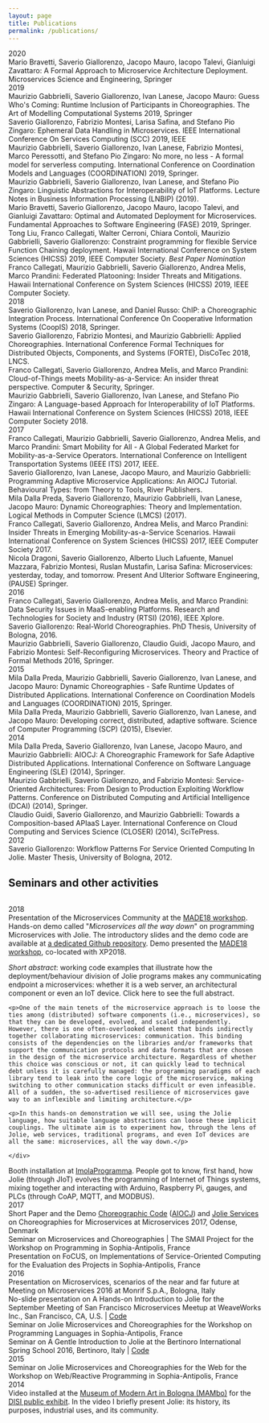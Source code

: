 ```yaml
---
layout: page
title: Publications
permalink: /publications/
---
```


<div class="pub-year">
<span>2020</span>

  <div>
    
  <div>
  <a class="paper" href="mse2020"></a>
  <a class="bib" target="_blank" href="https://dblp.uni-trier.de/rec/bibtex/books/sp/20/BravettiGMTZ20"></a>
  Mario Bravetti, Saverio Giallorenzo, Jacopo Mauro, Iacopo Talevi, Gianluigi Zavattaro: 
  <span>A Formal Approach to Microservice Architecture Deployment</span>. 
  Microservices Science and Engineering, Springer
  </div>

</div>
</div>

<div class="pub-year">
<span>2019</span>

  <div>
    
  <div>
  <a class="paper" href="guess-who"></a>
  <a class="bib" target="_blank" href="https://dblp.uni-trier.de/rec/bibtex/conf/birthday/GabbrielliGLM19"></a>
  Maurizio Gabbrielli, Saverio Giallorenzo, Ivan Lanese, Jacopo Mauro: 
  <span>Guess Who's Coming: Runtime Inclusion of Participants in Choreographies</span>. 
  The Art of Modelling Computational Systems 2019, Springer
  </div>

  <div>
  <a class="paper" href="scc2019"></a>
  <a class="bib" target="_blank" href="https://dblp.uni-trier.de/rec/bibtex/conf/IEEEscc/GiallorenzoMSZ19"></a>
  Saverio Giallorenzo, Fabrizio Montesi, Larisa Safina, and Stefano Pio Zingaro: 
  <span>Ephemeral Data Handling in Microservices</span>. 
  IEEE International Conference On Services Computing (SCC) 2019, IEEE
  </div>

  <div>
  <a class="paper" href="coordination2019"></a>
  <a class="bib" target="_blank" href="https://dblp.org/rec/bibtex/conf/coordination/GabbrielliGLMPZ19"></a>
  Maurizio Gabbrielli, Saverio Giallorenzo, Ivan Lanese, Fabrizio Montesi, Marco Peressotti, and Stefano Pio Zingaro: <span>No more, no less - A formal model for serverless computing</span>. International Conference on Coordination Models and Languages (COORDINATION) 2019, Springer.
  </div>

  <div>
    <a class="paper" href="lnbip2019"></a>
    Maurizio Gabbrielli, Saverio Giallorenzo, Ivan Lanese, and Stefano Pio Zingaro: <span>Linguistic Abstractions for Interoperability of IoT Platforms</span>. Lecture Notes in Business Information Processing (LNBIP) (2019).
  </div>


  <div>
  <a class="paper" href="fase2019"></a>
  <a class="bib" target="_blank" href="https://dblp.org/rec/bibtex/conf/fase/BravettiGMTZ19"></a>
  Mario Bravetti, Saverio Giallorenzo, Jacopo Mauro, Iacopo Talevi, and Gianluigi Zavattaro: <span>Optimal and Automated Deployment for Microservices</span>. Fundamental Approaches to Software Engineering (FASE) 2019, Springer.
  </div>

  <div>
  <a class="paper" href="hicss2019_cp"></a>
  <a class="bib" target="_blank" href="https://dblp.org/rec/bibtex/conf/hicss/LiuCCCGG19"></a>
  Tong Liu, Franco Callegati, Walter Cerroni, Chiara Contoli, Maurizio Gabbrielli, Saverio Giallorenzo: <span>Constraint programming for flexible Service Function Chaining deployment</span>. Hawaii International Conference on System Sciences (HICSS) 2019, IEEE Computer Society. <em>Best Paper Nomination</em>
  </div>

  <div>
  <a class="paper" href="hicss2019_sec"></a>
  <a class="bib" target="_blank" href="https://dblp.org/rec/bibtex/conf/hicss/CallegatiGGMP19"></a>
  Franco Callegati, Maurizio Gabbrielli, Saverio Giallorenzo, Andrea Melis, Marco Prandini: <span>Federated Platooning: Insider Threats and Mitigations</span>. Hawaii International Conference on System Sciences (HICSS) 2019, IEEE Computer Society.
  </div>

</div>
</div>


<div class="pub-year">
<span>2018</span>

 <div>

  <div>
  <a class="paper" href="coopis2018"></a>
  <a class="bib" target="_blank" href="https://dblp.org/rec/bibtex/conf/otm/GiallorenzoLR18"></a>
  Saverio Giallorenzo, Ivan Lanese, and Daniel Russo: <span>ChIP: a Choreographic Integration Process</span>. International Conference On Cooperative Information Systems (CoopIS) 2018, Springer.
  </div>

  <div>
  <a class="paper" href="forte2018"></a>
  <a class="bib" target="_blank" href="https://dblp.uni-trier.de/rec/bibtex/conf/forte/GiallorenzoMG18"></a>
  Saverio Giallorenzo, Fabrizio Montesi, and Maurizio Gabbrielli: <span>Applied Choreographies</span>. International Conference Formal Techniques for Distributed Objects, Components, and Systems (FORTE), DisCoTec 2018, LNCS.
  </div>

  <div>
  <a class="paper" href="cs2018"></a>
  <a class="bib" target="_blank" href="https://dblp.uni-trier.de/rec/bibtex/journals/compsec/CallegatiGMP18"></a>
  Franco Callegati, Saverio Giallorenzo, Andrea Melis, and Marco Prandini: <span>Cloud-of-Things meets Mobility-as-a-Service: An insider threat perspective</span>. Computer & Security, Springer.
  </div>

  <div>
  <a class="paper" href="hicss2018"></a>
  <a class="bib" target="_blank" href="https://dblp.uni-trier.de/rec/bibtex/conf/hicss/GabbrielliGLZ18"></a>
  Maurizio Gabbrielli, Saverio Giallorenzo, Ivan Lanese, and Stefano Pio Zingaro: <span>A Language-based Approach for Interoperability of IoT Platforms</span>. Hawaii International Conference on System Sciences (HICSS) 2018, IEEE Computer Society 2018.
  </div>

</div>
</div>

<div class="pub-year">
<span>2017</span>

  <div>
  <a class="paper" href="itsc2017"></a>
  <a class="bib" target="_blank" href="https://dblp.uni-trier.de/rec/bibtex/conf/itsc/CallegatiGGMP17"></a>
  Franco Callegati, Maurizio Gabbrielli, Saverio Giallorenzo, Andrea Melis, and Marco Prandini: <span>Smart Mobility for All - A Global Federated Market for Mobility-as-a-Service Operators</span>. International Conference on Intelligent Transportation Systems (IEEE ITS) 2017, IEEE.</div>

  <div>
  <a class="paper" href="betty2017"></a>
  <a class="bib" target="_blank" href="http://cs.unibo.it/~sgiallor/publications/betty2017/bib.html"></a>
  Saverio Giallorenzo, Ivan Lanese, Jacopo Mauro, and Maurizio Gabbrielli: <span>Programming Adaptive Microservice Applications: An AIOCJ Tutorial</span>. Behavioural Types: from Theory to Tools, River Publishers.</div>

  <div>
  <a class="paper" href="lmcs2017"></a>
  <a class="bib" target="_blank" href="http://dblp.uni-trier.de/rec/bibtex/journals/corr/PredaGGLM16"></a>
  Mila Dalla Preda, Saverio Giallorenzo, Maurizio Gabbrielli, Ivan Lanese, Jacopo Mauro: <span>Dynamic Choreographies: Theory and Implementation</span>. Logical Methods in Computer Science (LMCS) (2017).</div>

  <div>
  <a class="paper" href="hicss2017"></a>
  <a class="bib" target="_blank" href="http://dblp.uni-trier.de/rec/bibtex/conf/hicss/MelisPGC17"></a>
  Franco Callegati, Saverio Giallorenzo, Andrea Melis, and Marco Prandini: <span>Insider Threats in Emerging Mobility-as-a-Service Scenarios</span>. Hawaii International Conference on System Sciences (HICSS) 2017, IEEE Computer Society 2017.</div>

  <div>
  <a class="paper" href="msytt"></a>
  <a class="bib" target="_blank" href="https://dblp.uni-trier.de/rec/bibtex/books/sp/17/DragoniGLMMMS17"></a>
  Nicola Dragoni, Saverio Giallorenzo, Alberto Lluch Lafuente, Manuel Mazzara, Fabrizio Montesi, Ruslan Mustafin, Larisa Safina: <span>Microservices: yesterday, today, and tomorrow</span>. Present And Ulterior Software Engineering, (PAUSE) Springer.</div>

</div>

<div class="pub-year">
<span>2016</span>

  <div>
  <a class="paper" href="rtsi2016"></a>
  <a class="bib" target="_blank" href="http://dblp.uni-trier.de/rec/bibtex/conf/rtsi/CallegatiGMP16"></a>
  Franco Callegati, Saverio Giallorenzo, Andrea Melis, and Marco Prandini: <span>Data Security Issues in MaaS-enabling Platforms</span>. Research and Technologies for Society and Industry (RTSI) (2016), IEEE Xplore.</div>

  <div>
  <a class="paper" href="phdthesis"></a>
  <a class="bib" target="_blank" href="/publications/phdthesis/bib.html"></a>
  Saverio Giallorenzo: <span>Real-World Choreographies</span>. PhD Thesis, University of Bologna, 2016. </div>

  <div>
  <a class="paper" href="self-reconfiguring"></a>
  <a class="bib" target="_blank" href="http://dblp.uni-trier.de/rec/bibtex/conf/birthday/GabbrielliGGMM16"></a>
  Maurizio Gabbrielli, Saverio Giallorenzo, Claudio Guidi, Jacopo Mauro, and Fabrizio Montesi: <span>Self-Reconfiguring Microservices.</span> Theory and Practice of Formal Methods 2016, Springer.
  </div>

</div>

<div class="pub-year">
  <span>2015</span>

  <div>
  <a class="paper" href="dioc"></a>
  <a class="bib" target="_blank" href="http://dblp.uni-trier.de/rec/bibtex/conf/coordination/PredaGGLM15"></a>
  Mila Dalla Preda, Maurizio Gabbrielli, Saverio Giallorenzo, Ivan Lanese, and Jacopo Mauro: <span>Dynamic Choreographies - Safe Runtime Updates of Distributed Applications</span>. International Conference on Coordination Models and Languages (COORDINATION) 2015, Springer.
  </div>

  <div>
  <a class="paper" href="scp2014"></a>
  <a class="bib" target="_blank" href="http://dblp.uni-trier.de/rec/bibtex/journals/scp/PredaGGLM15"></a>
  Mila Dalla Preda, Maurizio Gabbrielli, Saverio Giallorenzo, Ivan Lanese, and Jacopo Mauro: <span>Developing correct, distributed, adaptive software</span>. Science of Computer Programming (SCP) (2015), Elsevier.
  </div>

  </div>

<div class="pub-year"> 
  <span>2014</span>

  <div>
  <a class="paper" href="aiocj"></a>
  <a class="bib" target="_blank" href="http://dblp.uni-trier.de/rec/bibtex/conf/sle/PredaGLMG14"></a>
  Mila Dalla Preda, Saverio Giallorenzo, Ivan Lanese, Jacopo Mauro, and Maurizio Gabbrielli: <span>AIOCJ: A Choreographic Framework for Safe Adaptive Distributed Applications</span>. International Conference on Software Language Engineering (SLE) (2014), Springer.
  </div>

  <div>
  <a class="paper" href="eSOAs"></a>
  <a class="bib" target="_blank" href="http://dblp.uni-trier.de/rec/bibtex/conf/dcai/GabbrielliGM14"></a>
  Maurizio Gabbrielli, Saverio Giallorenzo, and Fabrizio Montesi: <span>Service-Oriented Architectures: From Design to Production Exploiting Workflow Patterns</span>. Conference on Distributed Computing and Artificial Intelligence (DCAI) (2014), Springer.</div>

  <div>
  <a class="paper" href="APIaaS"></a>
  <a class="bib" target="_blank" href="http://dblp.uni-trier.de/rec/bibtex/conf/closer/GuidiGG14"></a>
  Claudio Guidi, Saverio Giallorenzo, and Maurizio Gabbrielli: <span>Towards a Composition-based APIaaS Layer</span>. International Conference on Cloud Computing and Services Science (CLOSER) (2014), SciTePress.</div>

</div>

<div class="pub-year"> 
  <span>2012</span>
  
  <div>
  <a class="paper" href="masterthesis"></a>
  <a class="bib" target="_blank" href="/publications/masterthesis/bib.html"></a>
  Saverio Giallorenzo: <span>Workflow Patterns For Service Oriented Computing In Jolie</span>. Master Thesis, University of Bologna, 2012.</div>

</div>

## Seminars and other activities
<div style="height:1em;"></div>

<div class="pub-year">
<span>2018</span>

  <div>
    <a href="/publications/seminars/MADE18_MSC.pdf" class="paper"></a> Presentation of the Microservices Community at the <a href="https://sites.google.com/view/made18/">MADE18 workshop</a>.
  </div>

  <div>
  <a class="demo" ></a>
  Hands-on demo called "<em>Microservices all the way down</em>"
  on programming Microservices with Jolie. The introductory <a href="https://github.com/thesave/made18_hands_on" class="paper" ></a> slides and the <a href="https://github.com/thesave/made18_hands_on" class="source"></a>demo code are available at <a href="https://github.com/thesave/made18_hands_on">a dedicated Github repository</a>. Demo presented the <a href="https://sites.google.com/view/made18/">MADE18 workshop</a>, co-located with XP2018. <p><em>Short abstract</em>: working code examples that illustrate how the deployment/behaviour division of Jolie programs makes any communicating endpoint a microservices: whether it is a web server, an architectural component or even an IoT device.<span data-target="#MADE18abstract" onclick="toggleTriangle( $( this ) );" ><span class="glyphicon glyphicon-triangle-right"></span>
  Click here to see the full abstract.
  </span></p>

<div class="panel panel-default collapse" id="MADE18abstract">
  <div class="panel-body small">

    <p>One of the main tenets of the microservice approach is to loose the ties among (distributed) software components (i.e., microservices), so that they can be developed, evolved, and scaled independently. However, there is one often-overlooked element that binds indirectly together collaborating microservices: communication. This binding consists of the dependencies on the libraries and/or frameworks that support the communication protocols and data formats that are chosen in the design of the microservice architecture. Regardless of whether this choice was conscious or not, it can quickly lead to technical debt unless it is carefully managed: the programming paradigms of each library tend to leak into the core logic of the microservice, making switching to other communication stacks difficult or even infeasible. All of a sudden, the so-advertised resilience of microservices gave way to an inflexible and limiting architecture.</p>

    <p>In this hands-on demonstration we will see, using the Jolie language, how suitable language abstractions can loose these implicit couplings. The ultimate aim is to experiment how, through the lens of Jolie, web services, traditional programs, and even IoT devices are all the same: microservices, all the way down.</p>

    </div>
  </div>
</div>


  <div>
    <a class="demo" ></a>
    Booth installation at <a href="https://twitter.com/hashtag/imolaProgramma?src=hash">ImolaProgramma</a>. People got to know, first hand, how Jolie (through JIoT) evolves the programming of Internet of Things systems, mixing together and interacting with Arduino, Raspberry Pi, gauges, and PLCs (through CoAP, MQTT, and MODBUS).
  </div>

</div>

<div class="pub-year">
<span>2017</span>

  <div>
  <a class="paper" href="seminars/MS2017.pdf"></a>
  Short Paper and the Demo <a href="seminars/MS2017.ioc"><span class="source"></span>Choreographic Code</a>  (<a href="http://www.cs.unibo.it/projects/jolie/aiocj.html">AIOCJ</a>) and <a href="seminars/MS2017_services.zip"><span class="source"></span>Jolie Services</a> on <span>Choreographies for Microservices</span> at Microservices 2017, Odense, Denmark
  </div>

  <div>
  <a class="paper" href="seminars/Eval_Inria_2017_Long.pdf"></a>
  Seminar on <span>Microservices and Choreographies | The SMAll Project</span> for the Workshop on Programming in Sophia-Antipolis, France
  </div>

  <div>
  <a class="paper" href="seminars/Eval_Inria_2017_Short.pdf"></a> 
  Presentation on <span>FoCUS, on Implementations of Service-Oriented Computing</span> for the Evaluation des Projects in Sophia-Antipolis, France  
  </div>

</div>

<div class="pub-year">
<span>2016</span>

  <div>
  <a class="paper" href="seminars/MoM2016.pdf"></a>
  Presentation on <span> Microservices, scenarios of the near and far future</span> at Meeting on Microservices 2016 at Monrif S.p.A., Bologna, Italy
  </div>

  <div>
  <a class="paper" href="seminars/SF2016.pdf"></a> 
  No-slide presentation on <span> A Hands-on Introduction to Jolie</span> for the September Meeting of San Francisco Microservices Meetup at WeaveWorks Inc., San Francisco, CA, U.S. | 
  <a href="seminars/SF2016.zip"><span class="source"></span>Code</a>
  </div>

  <div>
  <a class="paper" href="seminars/Workshop_Sophia_2016.pdf"></a>
  Seminar on <span>Jolie Microservices and Choreographies</span> for the Workshop on Programming Languages in Sophia-Antipolis, France 
  </div>

  <div>
  <a class="paper" href="seminars/BISS2016.pdf"></a>
  Seminar on <span>A Gentle Introduction to Jolie</span> at the Bertinoro International Spring School 2016, Bertinoro, Italy | <a href="seminars/BISS2016.zip"><span class="source"></span>Code</a>
  </div>

</div>

<div class="pub-year">
<span>2015</span>

  <div>
  <a class="paper" href="seminars/Workshop_Sophia_2015.pdf"></a>
  Seminar on <span>Jolie Microservices and Choreographies for the Web</span> for the Workshop on Web/Reactive Programming in Sophia-Antipolis, France
  </div>

</div>

<div class="pub-year">
<span>2014</span>

  <div>
  <a class="video" href="MAMbo"></a>
  Video installed at the <a href="http://www.mambo-bologna.org/en/">Museum of Modern Art in Bologna (MAMbo)</a> for the
  <a href="http://www.mambo-bologna.org/eventi/evento-1350/">DISI public exhibit</a>. In the video I briefly present Jolie: its history, its purposes, industrial uses, and its community.
  </div>

</div>